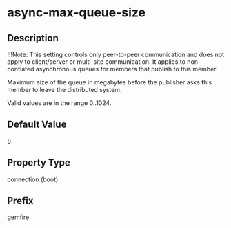 # async-max-queue-size

## Description

!!!Note:
	This setting controls only peer-to-peer communication and does not apply to client/server or multi-site communication. It applies to non-conflated asynchronous queues for members that publish to this member. </p> Maximum size of the queue in megabytes before the publisher asks this member to leave the distributed system.

Valid values are in the range 0..1024.

## Default Value

8

## Property Type

connection (boot)

## Prefix

gemfire.
